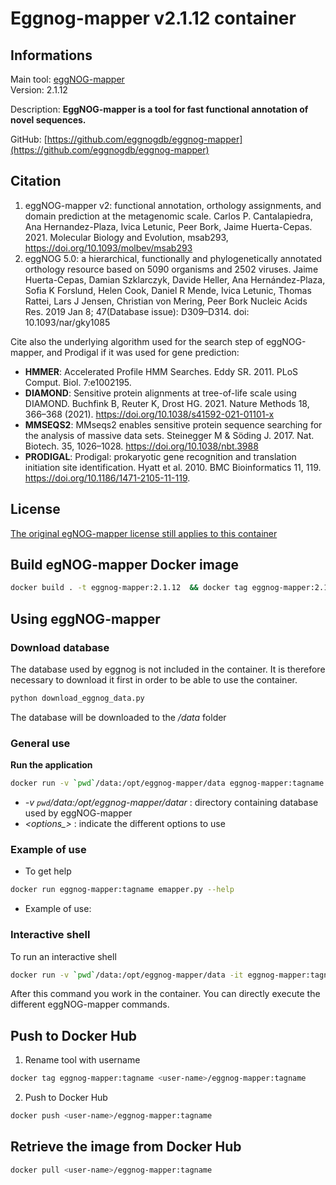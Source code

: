 # Eggnog-mapper v2.1.12 container

## Informations

Main tool: [eggNOG-mapper](http://eggnog5.embl.de/#/app/home) \
Version: 2.1.12

Description: **EggNOG-mapper is a tool for fast functional annotation of novel sequences.**

GitHub: [https://github.com/eggnogdb/eggnog-mapper](https://github.com/eggnogdb/eggnog-mapper) 

## Citation

1. eggNOG-mapper v2: functional annotation, orthology assignments, and domain prediction at the metagenomic scale. Carlos P. Cantalapiedra, Ana Hernandez-Plaza, Ivica Letunic, Peer Bork, Jaime Huerta-Cepas. 2021. Molecular Biology and Evolution, msab293, https://doi.org/10.1093/molbev/msab293
2. eggNOG 5.0: a hierarchical, functionally and phylogenetically annotated orthology resource based on 5090 organisms and 2502 viruses. Jaime Huerta-Cepas, Damian Szklarczyk, Davide Heller, Ana Hernández-Plaza, Sofia K Forslund, Helen Cook, Daniel R Mende, Ivica Letunic, Thomas Rattei, Lars J Jensen, Christian von Mering, Peer Bork Nucleic Acids Res. 2019 Jan 8; 47(Database issue): D309–D314. doi: 10.1093/nar/gky1085 

Cite also the underlying algorithm used for the search step of eggNOG-mapper, and Prodigal if it was used for gene prediction:

* **HMMER**: Accelerated Profile HMM Searches. Eddy SR. 2011. PLoS Comput. Biol. 7:e1002195.
* **DIAMOND**: Sensitive protein alignments at tree-of-life scale using DIAMOND. Buchfink B, Reuter K, Drost HG. 2021. Nature Methods 18, 366–368 (2021). https://doi.org/10.1038/s41592-021-01101-x
* **MMSEQS2**: MMseqs2 enables sensitive protein sequence searching for the analysis of massive data sets. Steinegger M & Söding J. 2017. Nat. Biotech. 35, 1026–1028. https://doi.org/10.1038/nbt.3988
* **PRODIGAL**: Prodigal: prokaryotic gene recognition and translation initiation site identification. Hyatt et al. 2010. BMC Bioinformatics 11, 119. https://doi.org/10.1186/1471-2105-11-119.

## License

[The original egNOG-mapper license still applies to this container](https://github.com/eggnogdb/eggnog-mapper/blob/master/LICENSE.txt)

## Build egNOG-mapper Docker image

```bash
docker build . -t eggnog-mapper:2.1.12  && docker tag eggnog-mapper:2.1.12 eggnog-mapper:latest
```

## Using eggNOG-mapper

### Download database

The database used by eggnog is not included in the container. It is therefore necessary to download it first in order to be able to use the container.
```bash
python download_eggnog_data.py
````
The database will be downloaded to the */data* folder

### General use

**Run the application**
```bash
docker run -v `pwd`/data:/opt/eggnog-mapper/data eggnog-mapper:tagname emapper.py <options>
```
* *-v `pwd`/data:/opt/eggnog-mapper/datar* : directory containing database used by eggNOG-mapper 
* *\<options_\>* : indicate the different options to use

### Example of use

* To get help
```bash
docker run eggnog-mapper:tagname emapper.py --help
```
* Example of use: 

### Interactive shell

To run an interactive shell
```bash
docker run -v `pwd`/data:/opt/eggnog-mapper/data -it eggnog-mapper:tagname
```
After this command you work in the container. You can directly execute the different eggNOG-mapper commands.

## Push to Docker Hub

1. Rename tool with username
```bash
docker tag eggnog-mapper:tagname <user-name>/eggnog-mapper:tagname
```
2. Push to Docker Hub
```bash
docker push <user-name>/eggnog-mapper:tagname
```

## Retrieve the image from Docker Hub

```bash
docker pull <user-name>/eggnog-mapper:tagname
```
